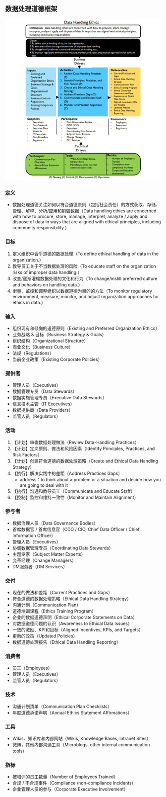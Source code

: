 ## **数据处理道德框架**

![](assets/数据处理道德框架/数据处理道德.jpg)

### 定义

- 数据处理道德关注如何以符合道德原则（包括社会责任）的方式获取、存储、管理、解释、分析/应用和销毁数据（Data handling ethics are concerned with how to procure, store, manage, interpret, analyze / apply and dispose of data in ways that are aligned with ethical principles, including community responsibility.）

### 目标

1. 定义组织中合乎道德的数据处理（To define ethical handling of data in the organization.）
2. 教导员工关于不当数据处理的风险（To educate staff on the organization risks of improper data handling.）
3. 改变/逐渐灌输数据处理的文化和行为（To change/instill preferred culture and behaviors on handling data.）
4. 衡量、监控和调整组织以数据道德为目的的方法（To monitor regulatory environment, measure, monitor, and adjust organization approaches for ethics in data.）

### 输入

- 组织现有和倾向的道德原则（Existing and Preferred Organization Ethics）
- 业务战略 & 目标（Business Strategy & Goals）
- 组织结构（Organizational Structure）
- 商业文化（Business Culture）
- 法规（Regulations）
- 当前企业政策（Existing Corporate Policies）

### 提供者

- 管理人员（Executives）
- 数据管理专员（Data Stewards）
- 数据实施管理专员（Executive Data Stewards）
- 信息技术主管（IT Executives）
- 数据提供商（Data Providers）
- 监管人员（Regulators）

### 活动

1. 【计划】审查数据处理做法（Review Data-Handling Practices）
2. 【计划】定义原则、做法和风险因素（Identify Principles, Practices, and Risk Factors）
3. 【计划】创建符合道德的数据处理策略（Create and Ethical Data Handling Strategy）
4. 【执行】解决实践中的差距（Address Practices Gaps）
   - address：to think about a problem or a situation and decide how you are going to deal with it
5. 【执行】沟通和教导员工（Communicate and Educate Staff）
6. 【控制】监控和维持一致性（Monitor and Maintain Alignment）

### 参与者

- 数据治理人员（Data Governance Bodies）
- 首席数据官 / 首席信息官（CDO / CIO, Chief Data Officer / Chief Information Officer）
- 管理人员（Executives）
- 协调数据管理专员（Coordinating Data Stewards）
- 主题专家（Subject Matter Experts）
- 变革经理（Change Managers）
- DM服务者（DM Services）

### 交付

- 现在的做法和差距（Current Practices and Gaps）
- 符合道德的数据处理策略（Ethical Data Handling Strategy）
- 沟通计划（Communication Plan）
- 道德培训课程（Ethics Training Program）
- 企业的数据道德声明（Ethical Corporate Statements on Data）
- 对数据道德问题的认识（Awareness to Ethical Data Issues）
- 一致的激励、KPI和目标（Aligned Incentives, KPIs, and Targets）
- 更新的政策（Updated Policies）
- 数据道德处理报告（Ethical Data Handling Reporting）

### 消费者

- 员工（Employees）
- 管理人员（Executives）
- 监管人员（Regulators）

### 技术

- 沟通计划清单（Communication Plan Checklists）
- 年度道德承诺声明（Annual Ethics Statement Affirmations）

### 工具

- Wikis、知识库和内部网站（Wikis, Knowledge Bases, Intranet Sites）
- 微博，其他内部沟通工具（Microblogs, other internal communication tools）

### 指标

- 被培训的员工数量（Number of Employees Trained）
- 合规 / 不合规事件（Compliance /non-compliance Incidents）
- 企业管理人员的参与（Corporate Executive Involvement）